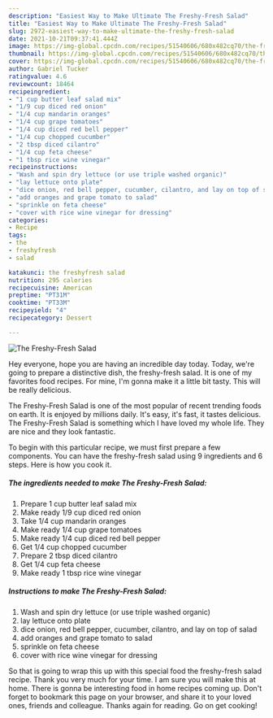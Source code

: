 ```yaml
---
description: "Easiest Way to Make Ultimate The Freshy-Fresh Salad"
title: "Easiest Way to Make Ultimate The Freshy-Fresh Salad"
slug: 2972-easiest-way-to-make-ultimate-the-freshy-fresh-salad
date: 2021-10-21T09:37:41.444Z
image: https://img-global.cpcdn.com/recipes/51540606/680x482cq70/the-freshy-fresh-salad-recipe-main-photo.jpg
thumbnail: https://img-global.cpcdn.com/recipes/51540606/680x482cq70/the-freshy-fresh-salad-recipe-main-photo.jpg
cover: https://img-global.cpcdn.com/recipes/51540606/680x482cq70/the-freshy-fresh-salad-recipe-main-photo.jpg
author: Gabriel Tucker
ratingvalue: 4.6
reviewcount: 18464
recipeingredient:
- "1 cup butter leaf salad mix"
- "1/9 cup diced red onion"
- "1/4 cup mandarin oranges"
- "1/4 cup grape tomatoes"
- "1/4 cup diced red bell pepper"
- "1/4 cup chopped cucumber"
- "2 tbsp diced cilantro"
- "1/4 cup feta cheese"
- "1 tbsp rice wine vinegar"
recipeinstructions:
- "Wash and spin dry lettuce (or use triple washed organic)"
- "lay lettuce onto plate"
- "dice onion, red bell pepper, cucumber, cilantro, and lay on top of salad"
- "add oranges and grape tomato to salad"
- "sprinkle on feta cheese"
- "cover with rice wine vinegar for dressing"
categories:
- Recipe
tags:
- the
- freshyfresh
- salad

katakunci: the freshyfresh salad 
nutrition: 295 calories
recipecuisine: American
preptime: "PT31M"
cooktime: "PT33M"
recipeyield: "4"
recipecategory: Dessert

---
```



![The Freshy-Fresh Salad](https://img-global.cpcdn.com/recipes/51540606/680x482cq70/the-freshy-fresh-salad-recipe-main-photo.jpg)

Hey everyone, hope you are having an incredible day today. Today, we're going to prepare a distinctive dish, the freshy-fresh salad. It is one of my favorites food recipes. For mine, I'm gonna make it a little bit tasty. This will be really delicious.



The Freshy-Fresh Salad is one of the most popular of recent trending foods on earth. It is enjoyed by millions daily. It's easy, it's fast, it tastes delicious. The Freshy-Fresh Salad is something which I have loved my whole life. They are nice and they look fantastic.


To begin with this particular recipe, we must first prepare a few components. You can have the freshy-fresh salad using 9 ingredients and 6 steps. Here is how you cook it.

<!--inarticleads1-->

##### The ingredients needed to make The Freshy-Fresh Salad:

1. Prepare 1 cup butter leaf salad mix
1. Make ready 1/9 cup diced red onion
1. Take 1/4 cup mandarin oranges
1. Make ready 1/4 cup grape tomatoes
1. Make ready 1/4 cup diced red bell pepper
1. Get 1/4 cup chopped cucumber
1. Prepare 2 tbsp diced cilantro
1. Get 1/4 cup feta cheese
1. Make ready 1 tbsp rice wine vinegar




<!--inarticleads2-->

##### Instructions to make The Freshy-Fresh Salad:

1. Wash and spin dry lettuce (or use triple washed organic)
1. lay lettuce onto plate
1. dice onion, red bell pepper, cucumber, cilantro, and lay on top of salad
1. add oranges and grape tomato to salad
1. sprinkle on feta cheese
1. cover with rice wine vinegar for dressing




So that is going to wrap this up with this special food the freshy-fresh salad recipe. Thank you very much for your time. I am sure you will make this at home. There is gonna be interesting food in home recipes coming up. Don't forget to bookmark this page on your browser, and share it to your loved ones, friends and colleague. Thanks again for reading. Go on get cooking!
